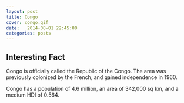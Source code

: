 ```yaml
---
layout: post
title: Congo
cover: congo.gif
date:   2014-08-01 22:45:00
categories: posts
---
```


## Interesting Fact

Congo is officially called the Republic of the Congo. The area was previously colonized by the French, and gained independence in 1960. 

Congo has a population of 4.6 million, an area of 342,000 sq km, and a medium HDI of 0.564. 